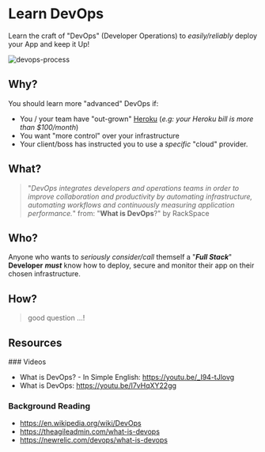 # Learn DevOps

Learn the craft of "DevOps" (Developer Operations)
to _easily/reliably_ deploy your App and keep it Up!

![devops-process](https://user-images.githubusercontent.com/194400/28494977-ce74a632-6f36-11e7-9f86-f48abde49479.png)


## Why?

You should learn more "advanced" DevOps if:

+ You / your team have "out-grown"
[Heroku](https://github.com/dwyl/learn-heroku)
(_e.g: your Heroku bill is more than $100/month_)
+ You want "more control" over your infrastructure
+ Your client/boss has instructed you to use a _specific_ "cloud" provider.

## What?

> "_DevOps integrates developers and operations teams
> in order to improve collaboration and productivity
> by automating infrastructure, automating workflows
> and continuously measuring application performance._"
> from: "**What is DevOps**?" by RackSpace

## Who?

Anyone who wants to _seriously consider/call_ themself
a "***Full Stack***" **Developer** ***must*** know how to deploy,
secure and monitor their app on their chosen infrastructure.



## How?

> good question ...!



## Resources

### Videos

+ What is DevOps? - In Simple English: https://youtu.be/_I94-tJlovg
+ What is DevOps: https://youtu.be/I7vHqXY22gg

### Background Reading

+ https://en.wikipedia.org/wiki/DevOps
+ https://theagileadmin.com/what-is-devops
+ https://newrelic.com/devops/what-is-devops
